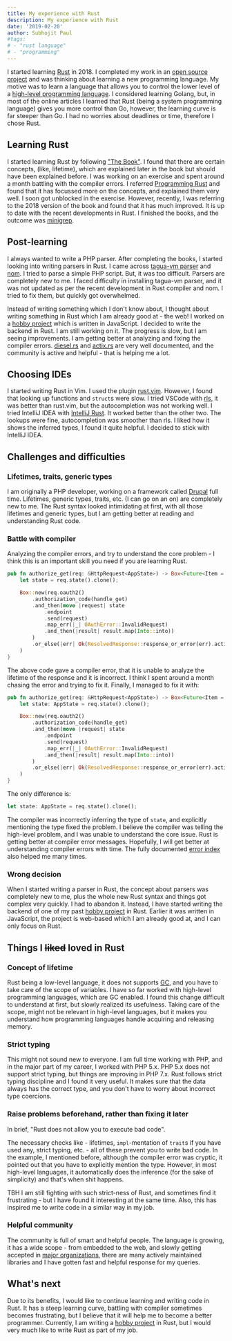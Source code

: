 ```yaml
---
title: My experience with Rust
description: My experience with Rust
date: '2019-02-20'
author: Subhojit Paul
#tags:
# - "rust language"
# - "programming"
---
```


I started learning [Rust](https://www.rust-lang.org) in 2018. I completed my work in an [open source project](https://github.com/subhojit777/dc_ajax_add_cart) and was thinking about learning a new programming language. My motive was to learn a language that allows you to control the lower level of a [high-level programming language](https://en.wikipedia.org/wiki/High-level_programming_language). I considered learning Golang, but, in most of the online articles I learned that Rust (being a system programming language) gives you more control than Go, however, the learning curve is far steeper than Go. I had no worries about deadlines or time, therefore I chose Rust.

## Learning Rust
I started learning Rust by following ["The Book"](https://doc.rust-lang.org/book). I found that there are certain concepts, (like, lifetime), which are explained later in the book but should have been explained before. I was working on an exercise and spent around a month battling with the compiler errors. I referred [Programming Rust](http://shop.oreilly.com/product/0636920040385.do) and found that it has focussed more on the concepts, and explained them very well. I soon got unblocked in the exercise. However, recently, I was referring to the 2018 version of the book and found that it has much improved. It is up to date with the recent developments in Rust. I finished the books, and the outcome was [minigrep](https://github.com/subhojit777/minigrep).

## Post-learning
I always wanted to write a PHP parser. After completing the books, I started looking into writing parsers in Rust. I came across [tagua-vm parser](https://github.com/tagua-vm/parser) and [nom](https://github.com/Geal/nom). I tried to parse a simple PHP script. But, it was too difficult. Parsers are completely new to me. I faced difficulty in installing tagua-vm parser, and it was not updated as per the recent development in Rust compiler and nom. I tried to fix them, but quickly got overwhelmed.

Instead of writing something which I don't know about, I thought about writing something in Rust which I am already good at - the web! I worked on a [hobby project](https://github.com/subhojit777/questionnaire) which is written in JavaScript. I decided to write the backend in Rust. I am still working on it. The progress is slow, but I am seeing improvements. I am getting better at analyzing and fixing the compiler errors. [diesel.rs](http://diesel.rs) and [actix.rs](https://actix.rs) are very well documented, and the community is active and helpful - that is helping me a lot.

## Choosing IDEs
I started writing Rust in Vim. I used the plugin [rust.vim](https://github.com/rust-lang/rust.vim). However, I found that looking up functions and `struct`s were slow. I tried VSCode with [rls](https://marketplace.visualstudio.com/items?itemName=rust-lang.rust), it was better than rust.vim, but the autocompletion was not working well. I tried IntelliJ IDEA with [IntelliJ Rust](https://intellij-rust.github.io). It worked better than the other two. The lookups were fine, autocompletion was smoother than rls. I liked how it shows the inferred types, I found it quite helpful. I decided to stick with IntelliJ IDEA.

## Challenges and difficulties

### Lifetimes, traits, generic types

I am originally a PHP developer, working on a framework called [Drupal](https://drupal.org) full time. Lifetimes, generic types, traits, etc. (I can go on an on) are completely new to me. The Rust syntax looked intimidating at first, with all those lifetimes and generic types, but I am getting better at reading and understanding Rust code.

### Battle with compiler

Analyzing the compiler errors, and try to understand the core problem - I think this is an important skill you need if you are learning Rust.

```rust
pub fn authorize_get(req: &HttpRequest<AppState>) -> Box<Future<Item = HttpResponse, Error = Error>> {
    let state = req.state().clone();

    Box::new(req.oauth2()
        .authorization_code(handle_get)
        .and_then(move |request| state
            .endpoint
            .send(request)
            .map_err(|_| OAuthError::InvalidRequest)
            .and_then(|result| result.map(Into::into))
        )
        .or_else(|err| Ok(ResolvedResponse::response_or_error(err).actix_response()))
    )
}
```

The above code gave a compiler error, that it is unable to analyze the lifetime of the response and it is incorrect. I think I spent around a month chasing the error and trying to fix it. Finally, I managed to fix it with:

```rust
pub fn authorize_get(req: &HttpRequest<AppState>) -> Box<Future<Item = HttpResponse, Error = Error>> {
    let state: AppState = req.state().clone();

    Box::new(req.oauth2()
        .authorization_code(handle_get)
        .and_then(move |request| state
            .endpoint
            .send(request)
            .map_err(|_| OAuthError::InvalidRequest)
            .and_then(|result| result.map(Into::into))
        )
        .or_else(|err| Ok(ResolvedResponse::response_or_error(err).actix_response()))
    )
}
```

The only difference is:

```rust
let state: AppState = req.state().clone();
```

The compiler was incorrectly inferring the type of `state`, and explicitly mentioning the type fixed the problem. I believe the compiler was telling the high-level problem, and I was unable to understand the core issue. Rust is getting better at compiler error messages. Hopefully, I will get better at understanding compiler errors with time. The fully documented [error index](https://doc.rust-lang.org/error-index.html) also helped me many times.

### Wrong decision

When I started writing a parser in Rust, the concept about parsers was completely new to me, plus the whole new Rust syntax and things got complex very quickly. I had to abandon it. Instead, I have started writing the backend of one of my past [hobby project](https://github.com/subhojit777/questionnaire) in Rust. Earlier it was written in JavaScript, the project is web-based which I am already good at, and I can only focus on Rust.

## Things I ~~liked~~ loved in Rust

### Concept of lifetime

Rust being a low-level language, it does not supports [GC](https://en.wikipedia.org/wiki/Garbage_collection_(computer_science)), and you have to take care of the scope of variables. I have so far worked with high-level programming languages, which are GC enabled. I found this change difficult to understand at first, but slowly realized its usefulness. Taking care of the scope, might not be relevant in high-level languages, but it makes you understand how programming languages handle acquiring and releasing memory.

### Strict typing

This might not sound new to everyone. I am full time working with PHP, and in the major part of my career, I worked with PHP 5.x. PHP 5.x does not support strict typing, but things are improving in PHP 7.x. Rust follows strict typing discipline and I found it very useful. It makes sure that the data always has the correct type, and you don't have to worry about incorrect type coercions.

### Raise problems beforehand, rather than fixing it later

In brief, "Rust does not allow you to execute bad code".

The necessary checks like - lifetimes, `impl`-mentation of `trait`s if you have used any, strict typing, etc. - all of these prevent you to write bad code. In the example, I mentioned before, although the compiler error was cryptic, it pointed out that you have to explicitly mention the type. However, in most high-level languages, it automatically does the inference (for the sake of simplicity) and that's when shit happens.

TBH I am still fighting with such strict-ness of Rust, and sometimes find it frustrating - but I have found it interesting at the same time. Also, this has inspired me to write code in a similar way in my job.

### Helpful community

The community is full of smart and helpful people. The language is growing, it has a wide scope - from embedded to the web, and slowly getting accepted in [major organizations](https://www.rust-lang.org/production), there are many actively maintained libraries and I have gotten fast and helpful response for my queries.

## What's next

Due to its benefits, I would like to continue learning and writing code in Rust. It has a steep learning curve, battling with compiler sometimes becomes frustrating, but I believe that it will help me to become a better programmer. Currently, I am writing a [hobby project](https://github.com/subhojit777/questionnaire-rs) in Rust, but I would very much like to write Rust as part of my job.
